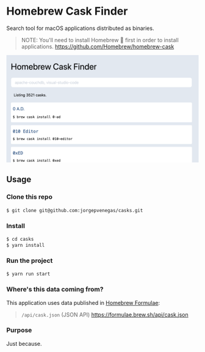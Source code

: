 # Homebrew Cask Finder

Search tool for macOS applications distributed as binaries. 

> NOTE: You'll need to install Homebrew 🍻 first in order to install applications. https://github.com/Homebrew/homebrew-cask

![Casks](https://raw.githubusercontent.com/jorgepvenegas/casks/484977f412c58646ffce22705acf6d261fa15584/src/img/casks.png)

## Usage

### Clone this repo
```
$ git clone git@github.com:jorgepvenegas/casks.git
```

### Install
```
$ cd casks
$ yarn install
```


### Run the project
```
$ yarn run start
```

### Where's this data coming from?
This application uses data published in [Homebrew Formulae](https://formulae.brew.sh/cask/):

> `/api/cask.json` (JSON API)
https://formulae.brew.sh/api/cask.json

### Purpose
Just because.